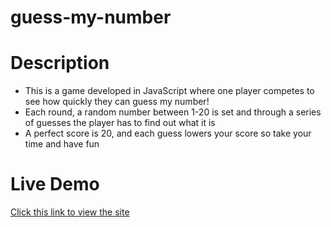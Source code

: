 # guess-my-number
# Description
- This is a game developed in JavaScript where one player competes to see how quickly they can guess my number!
- Each round, a random number between 1-20 is set and through a series of guesses the player has to find out what it is
- A perfect score is 20, and each guess lowers your score so take your time and have fun

# Live Demo
[Click this link to view the site](https://jacobpinchook.github.io/guess-my-number/)
